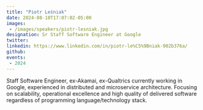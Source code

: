```yaml
---
title: "Piotr Leśniak"
date: 2024-08-18T17:07:02-05:00
images: 
 - /images/speakers/piotr-lesniak.jpg
designation: Sr Staff Software Engineer at Google
twitter: 
linkedin: https://www.linkedin.com/in/piotr-le%C5%9Bniak-902b376a/
github: 
events:
 - 2024
---
```


Staff Software Engineer, ex-Akamai, ex-Qualtrics currently working in Google, experienced in distributed and microservice architecture. Focusing on scalability, operational excellence and high quality of delivered software regardless of programming language/technology stack.
